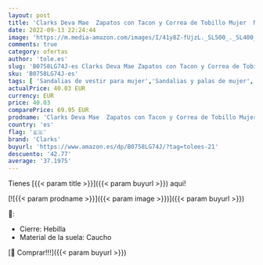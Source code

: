 ```yaml
---
layout: post
title: 'Clarks Deva Mae  Zapatos con Tacon y Correa de Tobillo Mujer  Negro  Black Suede-   41.5 EU'
date: 2022-09-13 22:24:44
image: 'https://m.media-amazon.com/images/I/41y8Z-fUjzL._SL500_._SL400_.jpg'
comments: true
category: ofertas
author: 'tole.es'
slug: 'B0758LG74J-es Clarks Deva Mae Zapatos con Tacon y Correa de Tobillo...'
sku: 'B0758LG74J-es'
tags: [ 'Sandalias de vestir para mujer','Sandalias y palas de mujer','Zapatos','Zapatos para mujer','Zapatos y complementos','clarks','zapatos','🇪🇸', ]
actualPrice: 40.03 EUR
currency: EUR
price: 40.03
comparePrice: 69.95 EUR
prodname: 'Clarks Deva Mae  Zapatos con Tacon y Correa de Tobillo Mujer  Negro  Black Suede-   41.5 EU'
country: 'es'
flag: '🇪🇸'
brand: 'Clarks'
buyurl: 'https://www.amazon.es/dp/B0758LG74J/?tag=tolees-21'
descuento: '42.77'
average: '37.1975'
---
```


Tienes [{{< param title >}}]({{< param buyurl >}}) aqui!

[![{{< param prodname >}}]({{< param image >}})]({{< param buyurl >}})

🔎:

- Cierre: Hebilla
- Material de la suela: Caucho

[🛒 Comprar!!!]({{< param buyurl >}})
